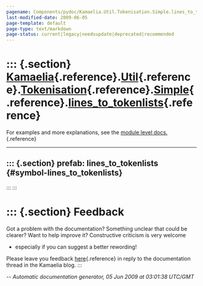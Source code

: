 ```yaml
---
pagename: Components/pydoc/Kamaelia.Util.Tokenisation.Simple.lines_to_tokenlists
last-modified-date: 2009-06-05
page-template: default
page-type: text/markdown
page-status: current|legacy|needsupdate|deprecated|recommended
---
```

::: {.section}
[Kamaelia](/Components/pydoc/Kamaelia.html){.reference}.[Util](/Components/pydoc/Kamaelia.Util.html){.reference}.[Tokenisation](/Components/pydoc/Kamaelia.Util.Tokenisation.html){.reference}.[Simple](/Components/pydoc/Kamaelia.Util.Tokenisation.Simple.html){.reference}.[lines\_to\_tokenlists](/Components/pydoc/Kamaelia.Util.Tokenisation.Simple.lines_to_tokenlists.html){.reference}
===============================================================================================================================================================================================================================================================================================================================================================================================

For examples and more explanations, see the [module level
docs.](/Components/pydoc/Kamaelia.Util.Tokenisation.Simple.html){.reference}

------------------------------------------------------------------------

::: {.section}
prefab: lines\_to\_tokenlists {#symbol-lines_to_tokenlists}
-----------------------------
:::
:::

::: {.section}
Feedback
========

Got a problem with the documentation? Something unclear that could be
clearer? Want to help improve it? Constructive criticism is very welcome
- especially if you can suggest a better rewording!

Please leave you feedback
[here](../../../cgi-bin/blog/blog.cgi?rm=viewpost&nodeid=1142023701){.reference}
in reply to the documentation thread in the Kamaelia blog.
:::

*\-- Automatic documentation generator, 05 Jun 2009 at 03:01:38 UTC/GMT*
